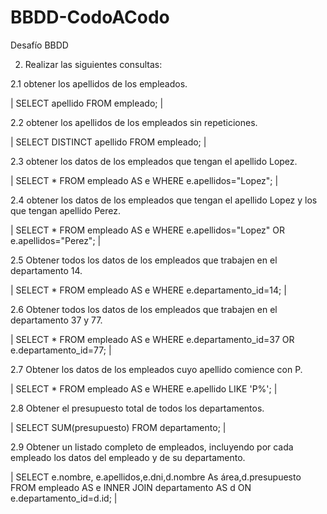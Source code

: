 # BBDD-CodoACodo
Desafío BBDD

2) Realizar las siguientes consultas:

2.1 obtener los apellidos de los empleados.

| SELECT apellido FROM empleado; |

2.2 obtener los apellidos de los empleados sin repeticiones.

| SELECT DISTINCT apellido FROM empleado; |

2.3 obtener los datos de los empleados que tengan el apellido Lopez.

| SELECT * FROM empleado AS e WHERE e.apellidos="Lopez"; |

2.4 obtener los datos de los empleados que tengan el apellido Lopez y los que tengan apellido Perez.

| SELECT * FROM empleado AS e WHERE e.apellidos="Lopez" OR e.apellidos="Perez"; |

2.5 Obtener todos los datos de los empleados que trabajen en el departamento 14.

| SELECT * FROM empleado AS e WHERE e.departamento_id=14; |

2.6 Obtener todos los datos de los empleados que trabajen en el departamento 37 y 77.

| SELECT * FROM empleado AS e WHERE e.departamento_id=37 OR e.departamento_id=77; |

2.7 Obtener los datos de los empleados cuyo apellido comience con P.

| SELECT * FROM empleado AS e WHERE e.apellido LIKE 'P%'; |

2.8 Obtener el presupuesto total de todos los departamentos.

| SELECT SUM(presupuesto) FROM departamento; |

2.9 Obtener un listado completo de empleados, incluyendo por cada empleado los datos del empleado
y de su departamento.

| SELECT e.nombre, e.apellidos,e.dni,d.nombre As área,d.presupuesto FROM empleado AS e INNER JOIN departamento AS d ON e.departamento_id=d.id; |
